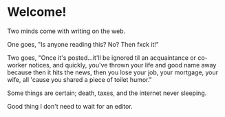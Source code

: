 # Welcome!

Two minds come with writing on the web. 

One goes, "Is anyone reading this? No? Then fxck it!" 

Two goes, "Once it's posted...it'll be ignored til an acquaintance or co-worker notices, and quickly, you've thrown your life and good name away because then it hits the news, then you lose your job, your mortgage, your wife, all 'cause you shared a piece of toilet humor."

Some things are certain; death, taxes, and the internet never sleeping.

Good thing I don't need to wait for an editor.
